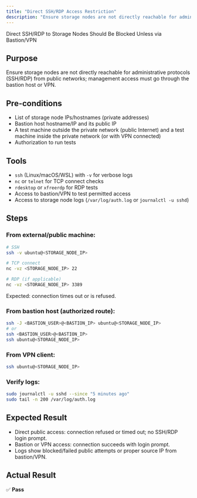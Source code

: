 ```yaml
---
title: "Direct SSH/RDP Access Restriction"
description: "Ensure storage nodes are not directly reachable for administrative protocols (SSH/RDP) from public networks; management access must go through the bastion host or VPN."
---
```

Direct SSH/RDP to Storage Nodes Should Be Blocked Unless via Bastion/VPN

## Purpose
Ensure storage nodes are not directly reachable for administrative protocols (SSH/RDP) from public networks; management access must go through the bastion host or VPN.

## Pre-conditions

* List of storage node IPs/hostnames (private addresses)
* Bastion host hostname/IP and its public IP
* A test machine outside the private network (public Internet) and a test machine inside the private network (or with VPN connected)
* Authorization to run tests

## Tools

* `ssh` (Linux/macOS/WSL) with `-v` for verbose logs  
* `nc` or `telnet` for TCP connect checks  
* `rdesktop` or `xfreerdp` for RDP tests  
* Access to bastion/VPN to test permitted access  
* Access to storage node logs (`/var/log/auth.log` or `journalctl -u sshd`)

## Steps

### From external/public machine:

```bash
# SSH
ssh -v ubuntu@<STORAGE_NODE_IP>

# TCP connect
nc -vz <STORAGE_NODE_IP> 22

# RDP (if applicable)
nc -vz <STORAGE_NODE_IP> 3389
````

Expected: connection times out or is refused.

### From bastion host (authorized route):

```bash
ssh -J <BASTION_USER>@<BASTION_IP> ubuntu@<STORAGE_NODE_IP>
# or
ssh <BASTION_USER>@<BASTION_IP>
ssh ubuntu@<STORAGE_NODE_IP>
```

### From VPN client:

```bash
ssh ubuntu@<STORAGE_NODE_IP>
```

### Verify logs:

```bash
sudo journalctl -u sshd --since "5 minutes ago"
sudo tail -n 200 /var/log/auth.log
```

## Expected Result

* Direct public access: connection refused or timed out; no SSH/RDP login prompt.
* Bastion or VPN access: connection succeeds with login prompt.
* Logs show blocked/failed public attempts or proper source IP from bastion/VPN.

## Actual Result

✅ **Pass**